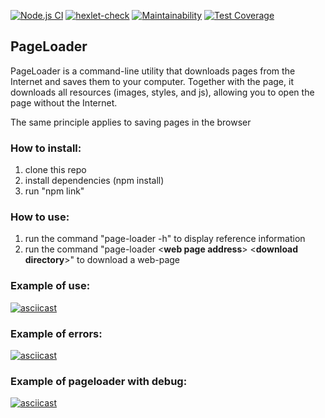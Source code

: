 [![Node.js CI](https://github.com/f1eeman/backend-project-lvl3/workflows/Node.js%20CI/badge.svg?branch=main)](https://github.com/f1eeman/backend-project-lvl3/actions?query=workflow%3A%22Node.js+CI%22)
[![hexlet-check](https://github.com/f1eeman/backend-project-lvl3/workflows/hexlet-check/badge.svg)](https://github.com/f1eeman/backend-project-lvl3/actions?query=workflow%3Ahexlet-check)
[![Maintainability](https://api.codeclimate.com/v1/badges/69ac0046fcecbdfbfdc4/maintainability)](https://codeclimate.com/github/f1eeman/backend-project-lvl3/maintainability)
[![Test Coverage](https://api.codeclimate.com/v1/badges/69ac0046fcecbdfbfdc4/test_coverage)](https://codeclimate.com/github/f1eeman/backend-project-lvl3/test_coverage)

## PageLoader 

PageLoader is a command-line utility that downloads pages from the Internet and saves them to your computer. Together with the page, it downloads all resources (images, styles, and js), allowing you to open the page without the Internet.

The same principle applies to saving pages in the browser

### How to install:
1. clone this repo
2. install dependencies (npm install)
3. run "npm link"

### How to use:
1. run the command "page-loader -h" to display reference information
2. run the command "page-loader <**web page address**> <**download directory**>" to download a web-page


### Example of use:
[![asciicast](https://asciinema.org/a/bDaA4Vchs3VX6rWc9IsbwcplL.svg)](https://asciinema.org/a/bDaA4Vchs3VX6rWc9IsbwcplL)

### Example of errors:
[![asciicast](https://asciinema.org/a/KSjQORnYsnzXzkQWEPfTrVJB8.svg)](https://asciinema.org/a/KSjQORnYsnzXzkQWEPfTrVJB8)

### Example of pageloader with debug:
[![asciicast](https://asciinema.org/a/ABHYSAKwBrPBBgBtPbEJrBHoA.svg)](https://asciinema.org/a/ABHYSAKwBrPBBgBtPbEJrBHoA)